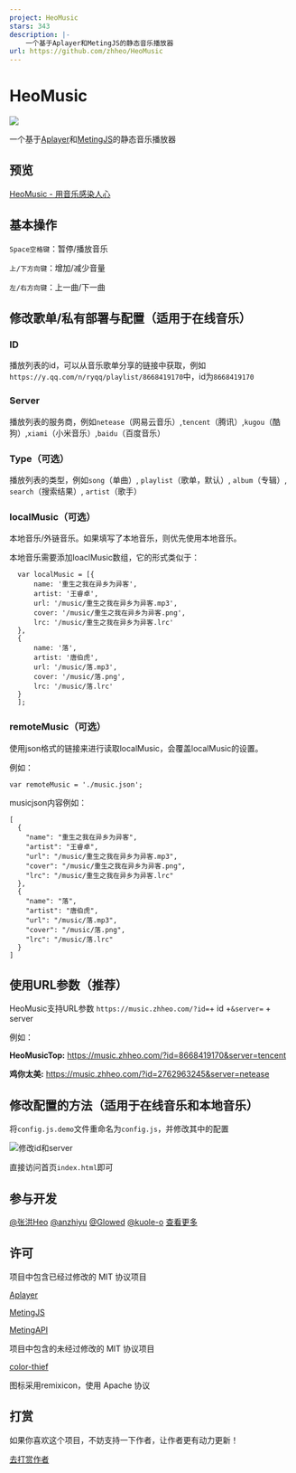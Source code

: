 ```yaml
---
project: HeoMusic
stars: 343
description: |-
    一个基于Aplayer和MetingJS的静态音乐播放器
url: https://github.com/zhheo/HeoMusic
---
```


# HeoMusic

![](/img/HeoMusic3.webp)

一个基于[Aplayer](https://github.com/DIYgod/APlayer)和[MetingJS](https://github.com/metowolf/MetingJS)的静态音乐播放器

## 预览

[HeoMusic - 用音乐感染人心](https://music.zhheo.com/)

## 基本操作

`Space空格键`：暂停/播放音乐

`上/下方向键`：增加/减少音量

`左/右方向键`：上一曲/下一曲

## 修改歌单/私有部署与配置（适用于在线音乐）

### ID

播放列表的id，可以从音乐歌单分享的链接中获取，例如`https://y.qq.com/n/ryqq/playlist/8668419170`中，id为`8668419170`

### Server

播放列表的服务商，例如`netease`（网易云音乐）,`tencent`（腾讯）,`kugou`（酷狗）,`xiami`（小米音乐）,`baidu`（百度音乐）

### Type（可选）

播放列表的类型，例如`song`（单曲）, `playlist`（歌单，默认）, `album`（专辑）, `search`（搜索结果）, `artist`（歌手）

### localMusic（可选）

本地音乐/外链音乐。如果填写了本地音乐，则优先使用本地音乐。

本地音乐需要添加loaclMusic数组，它的形式类似于：

```
  var localMusic = [{
      name: '重生之我在异乡为异客',
      artist: '王睿卓',
      url: '/music/重生之我在异乡为异客.mp3',
      cover: '/music/重生之我在异乡为异客.png',
      lrc: '/music/重生之我在异乡为异客.lrc'
  },
  {
      name: '落',
      artist: '唐伯虎',
      url: '/music/落.mp3',
      cover: '/music/落.png',
      lrc: '/music/落.lrc'
  }
  ];
```

### remoteMusic（可选）

使用json格式的链接来进行读取localMusic，会覆盖localMusic的设置。

例如：

```
var remoteMusic = './music.json';
```

musicjson内容例如：

```
[
  {
    "name": "重生之我在异乡为异客",
    "artist": "王睿卓",
    "url": "/music/重生之我在异乡为异客.mp3",
    "cover": "/music/重生之我在异乡为异客.png",
    "lrc": "/music/重生之我在异乡为异客.lrc"
  },
  {
    "name": "落",
    "artist": "唐伯虎",
    "url": "/music/落.mp3",
    "cover": "/music/落.png",
    "lrc": "/music/落.lrc"
  }
]
```

## 使用URL参数（推荐）

HeoMusic支持URL参数 `https://music.zhheo.com/?id=`+ id +`&server=` + server

例如：

**HeoMusicTop:** https://music.zhheo.com/?id=8668419170&server=tencent

**鸡你太美:** https://music.zhheo.com/?id=2762963245&server=netease

## 修改配置的方法（适用于在线音乐和本地音乐）

将`config.js.demo`文件重命名为`config.js`，并修改其中的配置

![修改id和server](/img/help.webp)

直接访问首页`index.html`即可

## 参与开发

[@张洪Heo](https://github.com/zhheo)
[@anzhiyu](https://github.com/anzhiyu-c)
[@Glowed](https://github.com/Glowed)
[@kuole-o](https://github.com/kuole-o)
[查看更多](https://github.com/zhheo/HeoMusic/graphs/contributors)

## 许可

项目中包含已经过修改的 MIT 协议项目

[Aplayer](https://github.com/DIYgod/APlayer)

[MetingJS](https://github.com/metowolf/Meting)

[MetingAPI](https://github.com/injahow/meting-api)

项目中包含的未经过修改的 MIT 协议项目

[color-thief](https://github.com/lokesh/color-thief)

图标采用remixicon，使用 Apache 协议

## 打赏

如果你喜欢这个项目，不妨支持一下作者，让作者更有动力更新！

[去打赏作者](https://rewards.zhheo.com/)
